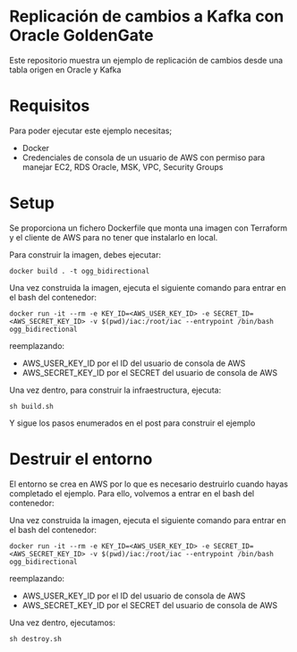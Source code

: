 # Replicación de cambios a Kafka con Oracle GoldenGate

Este repositorio muestra un ejemplo de replicación de cambios desde una tabla origen en Oracle y Kafka

# Requisitos

Para poder ejecutar este ejemplo necesitas;

- Docker
- Credenciales de consola de un usuario de AWS con permiso para manejar EC2, RDS Oracle, MSK, VPC, Security Groups

# Setup

Se proporciona un fichero Dockerfile que monta una imagen con Terraform y el cliente de AWS para no tener que instalarlo en local.

Para construir la imagen, debes ejecutar:

```
docker build . -t ogg_bidirectional
```

Una vez construida la imagen, ejecuta el siguiente comando para entrar en el bash del contenedor:

```
docker run -it --rm -e KEY_ID=<AWS_USER_KEY_ID> -e SECRET_ID=<AWS_SECRET_KEY_ID> -v $(pwd)/iac:/root/iac --entrypoint /bin/bash ogg_bidirectional
```

reemplazando:

- AWS_USER_KEY_ID por el ID del usuario de consola de AWS
- AWS_SECRET_KEY_ID por el SECRET del usuario de consola de AWS

Una vez dentro, para construir la infraestructura, ejecuta:

```
sh build.sh
```

Y sigue los pasos enumerados en el post para construir el ejemplo

# Destruir el entorno

El entorno se crea en AWS por lo que es necesario destruirlo cuando hayas completado el ejemplo. Para ello, volvemos a entrar en el bash del contenedor:

Una vez construida la imagen, ejecuta el siguiente comando para entrar en el bash del contenedor:

```
docker run -it --rm -e KEY_ID=<AWS_USER_KEY_ID> -e SECRET_ID=<AWS_SECRET_KEY_ID> -v $(pwd)/iac:/root/iac --entrypoint /bin/bash ogg_bidirectional
```

reemplazando:

- AWS_USER_KEY_ID por el ID del usuario de consola de AWS
- AWS_SECRET_KEY_ID por el SECRET del usuario de consola de AWS

Una vez dentro, ejecutamos:

```
sh destroy.sh
```

